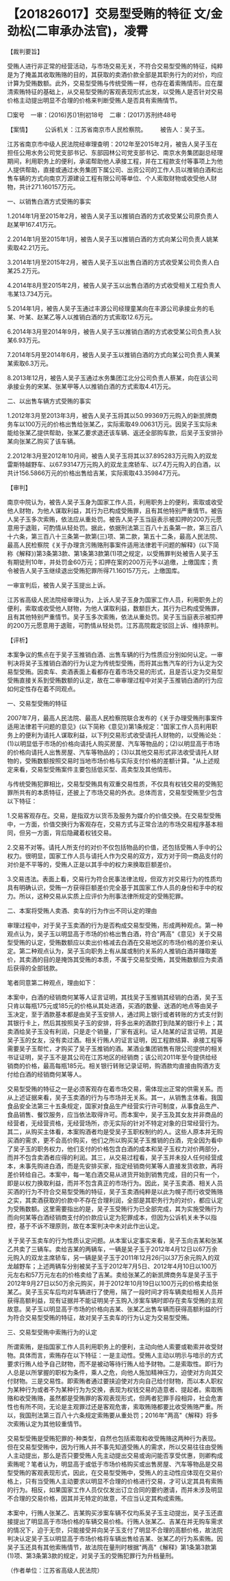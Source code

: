 # 【201826017】交易型受贿的特征 文/金劲松(二审承办法官)，凌霄

【裁判要旨】

受贿人进行非正常的经营活动，与市场交易无关，不符合交易型受贿的特征，纯粹是为了掩盖其收取贿赂的目的，其获取的卖酒价款全部是其职务行为的对价，均应计算为受贿数额。此外，交易型受贿与传统受贿一样，也存在着索贿情形。应在厘清索贿特征的基础上，从交易型受贿的客观表现形式出发，以受贿人是否针对交易价格主动提出明显不合理的价格来判断受贿人是否具有索贿情节。

□案号　一审：(2016)苏()1刑初18号　二审：(2017)苏刑终48号

【案情】 　　公诉机关：江苏省南京市人民检察院。 　　被告人：吴子玉。

江苏省南京市中级人民法院经审理查明：2012年至2015年2月，被告人吴子玉在担任公用水务公司党支部书记、东部园林公司党支部书记、南京水务集团副总经理期间，利用职务上的便利，承诺帮助他人承接工程，并在工程款支付等事项上为他人提供帮助，直接或通过水务集团下属公司、出资公司的工作人员以推销白酒和出售车辆的方式向南京万源建设工程有限公司等单位、个人索取财物或收受他人财物，共计271.160157万元。

一、以销售白酒方式受贿的事实

1.2014年1月至2015年2月，被告人吴子玉以推销白酒的方式收受某公司原负责人赵某甲167.41万元。

2.2014年1月至2015年1月，被告人吴子玉以推销白酒的方式向某公司负责人姚某索取42.21万元。

3.2014年1月至2015年2月，被告人吴子玉以出售白酒的方式收受某公司负责人白某25.2万元。

4.2014年8月至2015年2月，被告人吴子玉以出售白酒的方式收受相关工程负责人韦某13.734万元。

5.2014年1月，被告人吴子玉通过丰源公司经理童某向在丰源公司承接业务的毛某、叶某、赵某乙等人以推销白酒的方式索取12.6万元。

6.2014年3月至2014年9月，被告人吴子玉以推销白酒的方式收受某公司负责人狄某6.93万元。

7.2014年5月至2014年6月，被告人吴子玉以推销白酒的方式向某公司负责人黄某某索取6.3万元。

8.2013年12月，被告人吴子玉通过水务集团江北分公司负责人蔡某，向在该公司承接业务的宋某、张某甲等人以推销白酒的方式索取4.41万元。

二、以出售车辆方式受贿的事实

1.2012年3月至2013年3月，被告人吴子玉将其以50.99369万元购入的新凯牌商务车以100万元的价格出售给张某乙，实际索取49.00631万元。因吴子玉实际未能给张某乙提供帮助，张某乙要求退还该车辆、返还全部购车款，后吴子玉安排孙某向张某乙购买了该车辆。

2.2012年3月至2012年10月间，被告人吴子玉将其以37.895283万元购入的双龙雷斯特越野车、以67.93147万元购入的双龙主席轿车、以7.4万元购入的白酒，以共计156.5866万元的价格出售给吉某，实际索取43.359847万元。

【审判】

南京中院认为，被告人吴子玉身为国家工作人员，利用职务上的便利，索取或收受他人财物，为他人谋取利益，其行为已构成受贿罪，且有其他特别严重情节。被告人吴子玉多次索贿，依法应从重处罚。被告人吴子玉当庭表示被扣押的200万元愿意用于退赃，可酌情从轻处罚。据此，依据刑法第三百八十五条第一款，第三百八十六条，第三百八十三条第一款第(三)项、第二款，第五十二条，最高人民法院、最高人民检察院《关于办理贪污贿赂刑事案件适用法律若干问题的解释》(以下简称《解释》)第3条第3款、第1条第3款第(1)项之规定，以受贿罪判处被告人吴子玉有期徒刑10年，并处罚金60万元；扣押在案的200万元予以追缴，上缴国库；责令被告人吴子玉继续退出受贿犯罪所得71.160157万元，上缴国库。

一审宣判后，被告人吴子玉提出上诉。

江苏省高级人民法院经审理认为，上诉人吴子玉身为国家工作人员，利用职务上的便利，索取或收受他人财物，为他人谋取利益，数额巨大，其行为已构成受贿罪，且有其他特别严重情节。吴子玉多次索贿，依法从重处罚。吴子玉当庭表示被扣押的200万元愿意用于退赃，可酌情从轻处罚。江苏高院裁定驳回上诉、维持原判。

【评析】

本案争议的焦点在于吴子玉推销白酒、出售车辆的行为性质应分别如何认定。一审判决将吴子玉推销白酒的行为认定为传统型受贿，而将其出售汽车的行为认定为交易型受贿。因卖车、卖酒表面上看都存在着市场交易的形式，且是否认定为交易型受贿直接关系到受贿数额的认定，故在二审审理过程中对吴子玉推销白酒的行为应如何定性存在着不同观点。

一、交易型受贿的特征

2007年7月，最高人民法院、最高人民检察院联合发布的《关于办理受贿刑事案件适用法律若干问题的意见》(以下简称《意见》)第1条规定："国家工作人员利用职务上的便利为请托人谋取利益，以下列交易形式收受请托人财物的，以受贿论处：(1)以明显低于市场的价格向请托人购买房屋、汽车等物品的；(2)以明显高于市场的价格向请托人出售房屋、汽车等物品的；(3)以其他交易形式非法收受请托人财物的，受贿数额按照交易时当地市场价格与实际支付价格的差额计算。"从上述规定来看，交易型受贿案件主要包括低买型、高卖型及其他情形。

与传统受贿犯罪相比，交易型受贿具有双重交易性质，不仅具有权钱交易的受贿犯罪所共有的本质特征，还披上了市场交易的外衣。总体而言，交易型受贿至少包含以下特征：

1.交易客观存在。交易，是指双方以货币及服务为媒介的价值交换。在交易型受贿中，一方面，价值交换行为客观存在，交易方式与正常合法的市场交易程序基本相同，但另一方面，背后隐藏着权钱交易。

2.交易不对等。请托人所支付的对价不仅包括物品的价值，还包括受贿人手中的公权力。很明显，国家工作人员与请托人作为交易的双方，双方对于同一商品支付的对价是不平等的，受贿人正是以其手中的权力来换取巨额差价。

3.交易违法。表面上看，交易行为符合民事法律法规，但双方对交易行为的性质均具有明确认识，受贿一方获得巨额差价完全基于其国家工作人员的身份和手中的权力。所以，这种交易从实质上应评价为刑事法律所规定的受贿犯罪。

二、本案将受贿人卖酒、卖车的行为作出不同认定的理由

审理过程中，对于吴子玉卖酒的行为是否构成交易型受贿，形成两种观点。第一种观点认为，吴子玉以明显高于市场的价格出售白酒，符合"两高"《意见》关于交易型受贿的认定，受贿数额应以卖出价格减去白酒在交易地区的市场价格的差价来认定。第二种观点认为，吴子玉向职务上有从属或制约关系的人推销白酒并赚取差价，其卖酒的目的是掩饰其受贿的本质，不属于交易型受贿，其受贿数额应为卖酒后获得的全部钱款。

笔者同意第二种观点，理由如下：

本案中，白酒的经销商何某等人证言证明，其找吴子玉推销其经销的白酒，吴子玉只肯以每瓶175元或185元的价格从其处进酒，买酒的数量、送酒的地点等由吴子玉决定，至于酒款基本都是由吴子玉安排人，通过网上银行或者转账的方式支付到其银行卡上，然后其按照吴子玉的安排，将多出来的酒款打到陆某的银行卡上；其卖酒给吴子玉没有利润，只是走个销量，厂家有返利。证人陆某的证言证明，其是吴子玉的女友，没有卖过酒。相关行贿人的证言证明，因工程款结算、承接工程等需要吴子玉帮忙，才购买了吴子玉推销的酒。某酒业集团销售有限公司提供的相关书证证明，吴子玉不是其公司在江苏地区的经销商；该公司2011年至今提供给经销商的价格，最高每瓶185元。相关银行转账记录证明，购酒款均直接由购酒方支付给白酒的经销商何某等人。

交易型受贿的特征之一是必须客观存在着市场交易，需体现出正常的供需关系。而从上述证据来看，吴子玉卖酒的行为与市场并无关系。其一，从销售主体看。我国食品安全法第三十五条规定，国家对食品生产经营实行许可制度，从事食品生产、食品销售、餐饮服务，应当依法取得许可。而本案中，吴子玉及其女友并非商品的经营者，无经营资格，无经营场所，亦无实际的针对不特定对象的日常经营行为。其二，从购买主体看，本案购酒者均是受吴子玉职权制约的人。这些人原本并无购买酒的需求，更不会高价购买，他们之所以购买吴子玉推销的白酒，完全因为看中了吴子玉的职务权力，他们支付的价格包含白酒的成本和吴子玉权力对价两部分，而并不包含卖酒者应得的利润。其三，从交易过程看，吴子玉并未投人任何经营成本，未事先购进白酒，而是先安排买家，指定经销商何某等人直接发货收款，再将差价转给自己。本案中，每一笔白酒交易从进货开始到销售完成，目的只有一个，即是以权力换取利益，而并不包含真正的市场行为。因此，吴子玉卖酒、相关人员买酒的行为不符合交易型受贿的特征，吴子玉卖酒纯粹是以此为幌子而行收受贿赂之实，其卖酒获取的价款中不存在合理利润，全部是其职务行为的对价，都应认定为受贿数额。这里需要指出的是，吴子玉受贿行为已全部完成，其为实施受贿行为而向何某等白酒经销商支付的价款应认定为犯罪成本，但因为公诉机关未予以指控，基于不诉不理原则，故在本案判决中未对此作出认定。

关于吴子玉卖车的行为性质认定问题。从本案认定事实来看，吴子玉向吉某和张某乙共卖了三辆车。卖给吉某的两辆车，一辆是吴子玉于2012年4月12日以67万余元购入的双龙主席轿车，另一辆是吴子玉于2011年12月26闩以37万余元购入的双龙越野车；上述两辆车分别被吴子玉于2012年7月5日、2012年4月10日以100万元左右和57万元左右的价格卖给了吉某。卖给张某乙的新凯牌商务车是吴子玉于2012年9月27日以50万余元购买，并于2012年10月19日以100万元的价格卖给张某乙。吴子玉买车后均对车辆进行了使用，隔了一段时间才将车辆卖给相关人员并获得高额利益，现有证据并不能证明吴子玉购入涉案车辆时即存在卖车受贿的主观故意。吴子玉以明显高于市场的价格向吉某、张某乙出售车辆而获得高额利益的行为符合交易型受贿的特征，故对吴子玉卖车的行为认定为交易型受贿。

三、交易型受贿中索贿行为的认定

所谓索贿，是指国家工作人员利用职务上的便利，主动向他人索要或勒索并收受财物。具体而言，索贿存在以下特征：一是主动性。受贿人主动以明示与喑示的方式要求行贿人给予自己财物，而不是被动等待行贿人给予财物。二是索取性。即行为人总是以所掌握的职权为条件，乘人之危，向他人施加精神压力，迫使对方向其交付财物。三是交易性。即索贿者通过要挟迫使对方向自己给付财物，而以本人职权为某种行为或者不为某种行为为交换，表现为权钱交易的造意者、提起者。索取贿赂和收受贿赂，虽然都是受贿罪的客观表现形式，但两者犯罪手段相异，社会危害性也有所不同，无论是主观罪过还是客观危害，索取贿赂都要比收受贿赂严重。所以，我国刑法第三百八十六条规定索贿要从重处罚；2016年"两高"《解释》将多次索贿认定为其他较重情节。

交易型受贿是受贿犯罪的-种类型，自然也包括索取和收受贿赂这两种行为表现。但在交易型受贿中，因为行贿人并不事先知道受贿人的需求，所以交易往往由受贿人主动提出，那么是否只要受贿人先主动提出交易或询问能否享受优惠，则卿构成索贿呢？笔者认为，明显高于或低于市场价格购买或出售房屋、汽车等物品是交易型受贿的客观表现形式，因此，在交易型受贿中，受贿人的主动性应体现在交易价格上，只有当受贿人主动要求以明显不合理的价格进行交易，才可认定其具有索贿的行为。相反，如果国家工作人员仅仅发出订立合同的要约邀请，而并未涉及明显不合理的交易价格，因其并无特定的故意，不应当认定其构成索贿。

本案中，行贿人张某乙、吉某购买涉案车辆不仅均系吴子玉主动提出，吴子玉还直接提出了明显高于市场价格的车辆交易价格。行贿人张某乙、吉某在并无购车需求的情况下，迫于无奈，只能接受并向吴子玉支付了明显不合理的高额价格，故法院判决认定吴子玉以明显高于市场价格将车辆出售给吉某、张某乙的行为系索贿。因吴子玉还具有其他索贿情节，故法院在量刑时根据"两高"《解释》第1条第3款第(1)项、第3条第3款的规定，对吴子玉的受贿犯罪行为升档量刑。

（作者单位：江苏省高级人民法院）